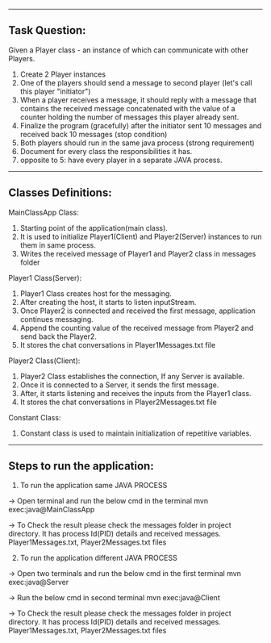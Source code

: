 --------------------
Task Question:
--------------------
Given a Player class - an instance of which can communicate with other Players.
1. Create 2 Player instances
2. One of the players should send a message to second player (let's call this player "initiator")
3. When a player receives a message, it should reply with a message that contains the received message concatenated with the value of a counter holding the number of messages this player already sent.
4. Finalize the program (gracefully) after the initiator sent 10 messages and received back 10 messages (stop condition)
5. Both players should run in the same java process (strong requirement)
6. Document for every class the responsibilities it has.
7. opposite to 5: have every player in a separate JAVA process.

--------------------
Classes Definitions:
--------------------
MainClassApp Class:
1. Starting point of the application(main class).
2. It is used to initialize Player1(Client) and Player2(Server) instances to run them in same process.
3. Writes the received message of Player1 and Player2 class in messages folder 

Player1 Class(Server):
1. Player1 Class creates host for the messaging.
2. After creating the host, it starts to listen inputStream.
3. Once Player2 is connected and received the first message, application continues messaging.
4. Append the counting value of the received message from Player2 and send back the Player2.
5. It stores the chat conversations in Player1Messages.txt file

Player2 Class(Client):
1. Player2 Class establishes the connection, If any Server is available.
2. Once it is connected to a Server, it sends the first message. 
3. After, it starts listening and receives the inputs from the Player1 class.
4. It stores the chat conversations in Player2Messages.txt file
 
Constant Class:
1. Constant class is used to maintain initialization of repetitive variables.

-----------------------------
Steps to run the application:
-----------------------------
1. To run the application same JAVA PROCESS

-> Open terminal and run the below cmd in the terminal
        mvn exec:java@MainClassApp

-> To Check the result please check the messages folder in project directory. It has process Id(PID) details and received messages.
   Player1Messages.txt, Player2Messages.txt files

2. To run the application different JAVA PROCESS

-> Open two terminals and run the below cmd in the first terminal
        mvn exec:java@Server

-> Run the below cmd in second terminal
        mvn exec:java@Client

-> To Check the result please check the messages folder in project directory. It has process Id(PID) details and received messages.
   Player1Messages.txt, Player2Messages.txt files


